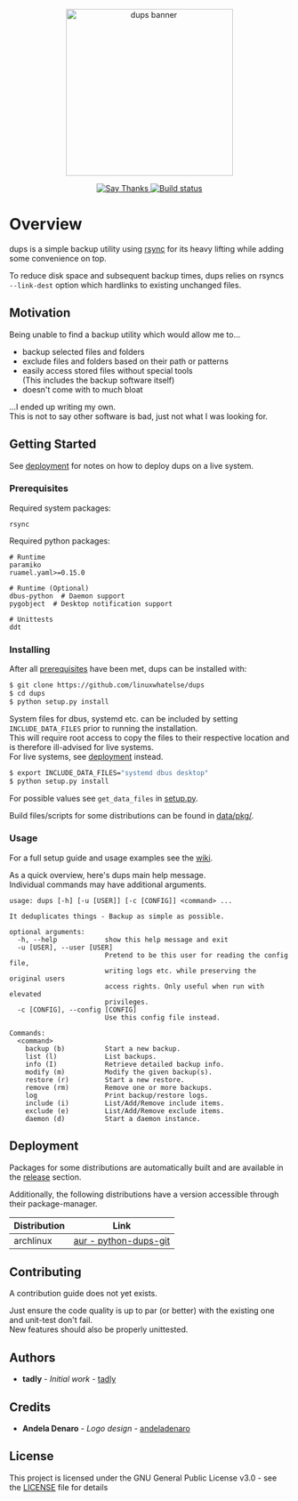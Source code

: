 <p align="center">
  <img alt="dups banner" width="300" src="https://github.com/linuxwhatelse/dups/blob/master/media/dups-banner.png">
</p>
<p align="center">
  <a href="https://saythanks.io/to/tadly">
    <img alt="Say Thanks" src="https://img.shields.io/badge/say-thanks-e91e63.svg">
  </a>
  <a href="https://ci.appveyor.com/project/tadly/dups/branch/master">
    <img alt="Build status" src="https://ci.appveyor.com/api/projects/status/ia8xtstfs2bkxu8g/branch/master?svg=true">
  </a>
</p>

# Overview
dups is a simple backup utility using [rsync](https://rsync.samba.org/) for
its heavy lifting while adding some convenience on top.  
  
To reduce disk space and subsequent backup times, dups relies on rsyncs
`--link-dest` option which hardlinks to existing unchanged files.


## Motivation
Being unable to find a backup utility which would allow me to...
  * backup selected files and folders
  * exclude files and folders based on their path or patterns
  * easily access stored files without special tools  
    (This includes the backup software itself)
  * doesn't come with to much bloat

...I ended up writing my own.  
This is not to say other software is bad, just not what I was
looking for.


## Getting Started
See [deployment](#deployment) for notes on how to deploy dups on a live system.

### Prerequisites
Required system packages:
```
rsync
```

Required python packages:
```
# Runtime
paramiko
ruamel.yaml>=0.15.0

# Runtime (Optional)
dbus-python  # Daemon support
pygobject  # Desktop notification support

# Unittests
ddt
```

### Installing
After all [prerequisites](#prerequisites) have been met, dups can be installed
with:
```sh
$ git clone https://github.com/linuxwhatelse/dups
$ cd dups
$ python setup.py install
```

System files for dbus, systemd etc. can be included by setting
`INCLUDE_DATA_FILES` prior to running the installation.  
This will require root access to copy the files to their respective location
and is therefore ill-advised for live systems.  
For live systems, see [deployment](#deployment) instead.
```sh
$ export INCLUDE_DATA_FILES="systemd dbus desktop"
$ python setup.py install
```
For possible values see `get_data_files` in [setup.py](setup.py).  
  
Build files/scripts for some distributions can be found in
[data/pkg/](data/pkg/).

### Usage
For a full setup guide and usage examples see the
[wiki](https://github.com/linuxwhatelse/dups/wiki).

As a quick overview, here's dups main help message.  
Individual commands may have additional arguments.
```
usage: dups [-h] [-u [USER]] [-c [CONFIG]] <command> ...

It deduplicates things - Backup as simple as possible.

optional arguments:
  -h, --help            show this help message and exit
  -u [USER], --user [USER]
                        Pretend to be this user for reading the config file,
                        writing logs etc. while preserving the original users
                        access rights. Only useful when run with elevated
                        privileges.
  -c [CONFIG], --config [CONFIG]
                        Use this config file instead.

Commands:
  <command>
    backup (b)          Start a new backup.
    list (l)            List backups.
    info (I)            Retrieve detailed backup info.
    modify (m)          Modify the given backup(s).
    restore (r)         Start a new restore.
    remove (rm)         Remove one or more backups.
    log                 Print backup/restore logs.
    include (i)         List/Add/Remove include items.
    exclude (e)         List/Add/Remove exclude items.
    daemon (d)          Start a daemon instance.
```

## Deployment
Packages for some distributions are automatically built and are available in
the [release](https://github.com/linuxwhatelse/dups/releases) section.
  
Additionally, the following distributions have a version accessible through
their package-manager.

| Distribution | Link |
| --- | --- |
| archlinux | [aur - python-dups-git](https://aur.archlinux.org/packages/python-dups-git/) |


## Contributing
A contribution guide does not yet exists.  
  
Just ensure the code quality is up to par (or better) with the existing one
and unit-test don't fail.  
New features should also be properly unittested.


## Authors
* **tadly** - *Initial work* - [tadly](https://github.com/tadly)


## Credits
* **Andela Denaro** - *Logo design* - [andeladenaro](https://github.com/andeladenaro)


## License
This project is licensed under the GNU General Public License v3.0 - see the
[LICENSE](LICENSE) file for details
